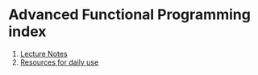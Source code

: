 # Advanced Functional Programming index

 1. [Lecture Notes](LectureNotes)
 2. [Resources for daily use](LectureNotes/files/resources.md)